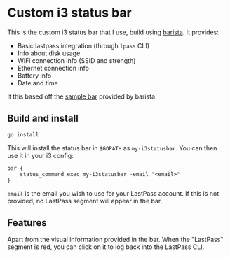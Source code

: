# Custom i3 status bar

This is the custom i3 status bar that I use, build using [barista](https://github.com/soumya92/barista). 
It provides:

  - Basic lastpass integration (through `lpass` CLI)
  - Info about disk usage
  - WiFi connection info (SSID and strength)
  - Ethernet connection info
  - Battery info
  - Date and time

It this based off the [sample bar](https://github.com/soumya92/barista/blob/master/samples/sample-bar/sample-bar.go)
provided by barista

## Build and install

``` bash
go install
```

This will install the status bar in `$GOPATH` as `my-i3statusbar`. You can then use it in your i3 config:


```
bar {
    status_command exec my-i3statusbar -email "<email>"
}
```

`email` is the email you wish to use for your LastPass account. If this is not provided, no LastPass segment
will appear in the bar.

## Features

Apart from the visual information provided in the bar. When the "LastPass" segment is red, you can click
on it to log back into the LastPass CLI.
